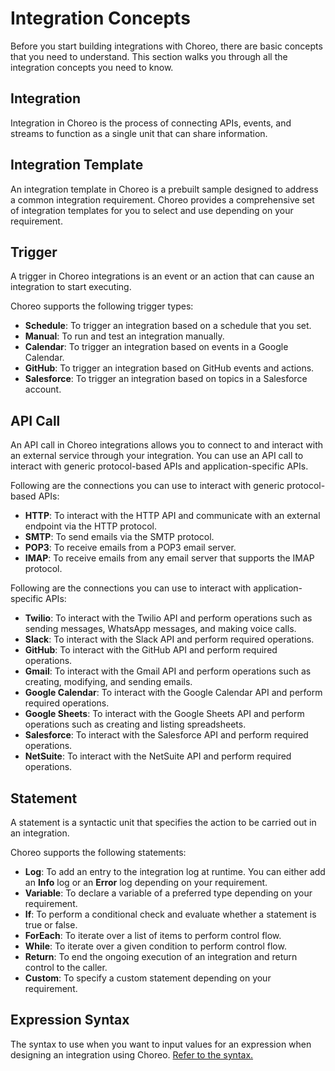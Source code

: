 # Integration Concepts
Before you start building integrations with Choreo, there are basic concepts that you need to understand. This section walks you through all the integration concepts you need to know. 
 
## Integration
Integration in Choreo is the process of connecting APIs, events, and streams to function as a single unit that can share information.

## Integration Template
An integration template in Choreo is a prebuilt sample designed to address a common integration requirement. Choreo provides a comprehensive set of integration templates for you to select and use depending on your requirement.

## Trigger
A trigger in Choreo integrations is an event or an action that can cause an integration to start executing.

Choreo supports the following trigger types:

 - **Schedule**: To trigger an integration based on a schedule that you set.
 - **Manual**: To run and test an integration manually.
 - **Calendar**: To trigger an integration based on events in a Google Calendar.
 - **GitHub**: To trigger an integration based on GitHub events and actions.
 - **Salesforce**: To trigger an integration based on topics in a Salesforce account. 

## API Call
An API call in Choreo integrations allows you to connect to and interact with an external service through your integration. You can use an API call to interact with generic protocol-based APIs and application-specific APIs.

Following are the connections you can use to interact with generic protocol-based APIs:
  
 - **HTTP**: To interact with the HTTP API and communicate with an external endpoint via the HTTP protocol.   
 - **SMTP**: To send emails via the SMTP protocol.   
 - **POP3**: To receive emails from a POP3 email server.  
 - **IMAP**: To receive emails from any email server that supports the IMAP protocol. 

Following are the connections you can use to interact with application-specific APIs:

 - **Twilio**: To interact with the Twilio API and perform operations such as sending messages, WhatsApp messages, and making voice calls.
 - **Slack**: To interact with the Slack API and perform required operations. 
 - **GitHub**: To interact with the GitHub API and  perform required operations. 
 - **Gmail**: To interact with the Gmail API and perform operations such as creating, modifying, and sending emails.
 - **Google Calendar**: To interact with the Google Calendar API and perform required operations.
 - **Google Sheets**: To interact with the Google Sheets API and perform operations such as creating and listing spreadsheets.
 - **Salesforce**: To interact with the Salesforce API and perform required operations. 
 - **NetSuite**: To interact with the NetSuite API and perform required operations. 

## Statement
A statement is a syntactic unit that specifies the action to be carried out in an integration. 

Choreo supports the following statements:

 - **Log**: To add an entry to the integration log at runtime. You can either add an **Info** log or an **Error** log depending on your requirement.   
 - **Variable**: To declare a variable of a preferred type depending on your requirement.
 - **If**: To perform a conditional check and evaluate whether a statement is true or false.   
 - **ForEach**: To iterate over a list of items to perform control flow. 
 - **While**: To iterate over a given condition to perform control flow. 
 - **Return**: To end the ongoing execution of an integration and return control to the caller.
 - **Custom**: To specify a custom statement depending on your requirement.

## Expression Syntax
The syntax to use when you want to input values for an expression when designing an integration using Choreo. [Refer to the syntax.](../references/choreo-expression-syntax)

